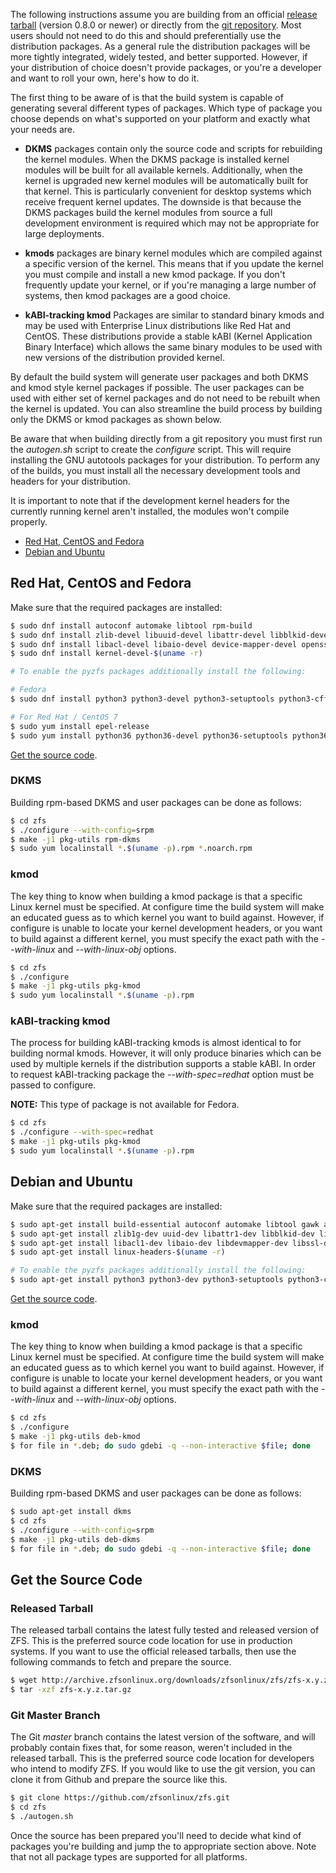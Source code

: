 The following instructions assume you are building from an official [release tarball][release] (version 0.8.0 or newer) or directly from the [git repository][git]. Most users should not need to do this and should preferentially use the distribution packages. As a general rule the distribution packages will be more tightly integrated, widely tested, and better supported. However, if your distribution of choice doesn't provide packages, or you're a developer and want to roll your own, here's how to do it.

The first thing to be aware of is that the build system is capable of generating several different types of packages. Which type of package you choose depends on what's supported on your platform and exactly what your needs are.

* **DKMS** packages contain only the source code and scripts for rebuilding the kernel modules. When the DKMS package is installed kernel modules will be built for all available kernels. Additionally, when the kernel is upgraded new kernel modules will be automatically built for that kernel. This is particularly convenient for desktop systems which receive frequent kernel updates. The downside is that because the DKMS packages build the kernel modules from source a full development environment is required which may not be appropriate for large deployments.

* **kmods** packages are binary kernel modules which are compiled against a specific version of the kernel. This means that if you update the kernel you must compile and install a new kmod package. If you don't frequently update your kernel, or if you're managing a large number of systems, then kmod packages are a good choice.

* **kABI-tracking kmod** Packages are similar to standard binary kmods and may be used with Enterprise Linux distributions like Red Hat and CentOS.  These distributions provide a stable kABI (Kernel Application Binary Interface) which allows the same binary modules to be used with new versions of the distribution provided kernel.

By default the build system will generate user packages and both DKMS and kmod style kernel packages if possible. The user packages can be used with either set of kernel packages and do not need to be rebuilt when the kernel is updated. You can also streamline the build process by building only the DKMS or kmod packages as shown below.

Be aware that when building directly from a git repository you must first run the *autogen.sh* script to create the *configure* script. This will require installing the GNU autotools packages for your distribution.  To perform any of the builds, you must install all the necessary development tools and headers for your distribution.

It is important to note that if the development kernel headers for the currently running kernel aren't installed, the modules won't compile properly.

* [Red Hat, CentOS and Fedora](#red-hat-centos-and-fedora)
* [Debian and Ubuntu](#debian-and-ubuntu)

## Red Hat, CentOS and Fedora

Make sure that the required packages are installed:

```sh
$ sudo dnf install autoconf automake libtool rpm-build
$ sudo dnf install zlib-devel libuuid-devel libattr-devel libblkid-devel libselinux-devel libudev-devel
$ sudo dnf install libacl-devel libaio-devel device-mapper-devel openssl-devel libtirpc-devel elfutils-libelf-devel
$ sudo dnf install kernel-devel-$(uname -r)

# To enable the pyzfs packages additionally install the following:

# Fedora
$ sudo dnf install python3 python3-devel python3-setuptools python3-cffi 

# For Red Hat / CentOS 7
$ sudo yum install epel-release
$ sudo yum install python36 python36-devel python36-setuptools python36-cffi
```

[Get the source code](#get-the-source-code).

### DKMS

Building rpm-based DKMS and user packages can be done as follows:

```sh
$ cd zfs
$ ./configure --with-config=srpm
$ make -j1 pkg-utils rpm-dkms
$ sudo yum localinstall *.$(uname -p).rpm *.noarch.rpm
```

### kmod

The key thing to know when building a kmod package is that a specific Linux kernel must be specified. At configure time the build system will make an educated guess as to which kernel you want to build against. However, if configure is unable to locate your kernel development headers, or you want to build against a different kernel, you must specify the exact path with the *--with-linux* and *--with-linux-obj* options.

```sh
$ cd zfs
$ ./configure
$ make -j1 pkg-utils pkg-kmod
$ sudo yum localinstall *.$(uname -p).rpm
```

### kABI-tracking kmod

The process for building kABI-tracking kmods is almost identical to for building normal kmods.  However, it will only produce binaries which can be used by multiple kernels if the distribution supports a stable kABI.  In order to request kABI-tracking package the *--with-spec=redhat* option must be passed to configure.

**NOTE:** This type of package is not available for Fedora.

```sh
$ cd zfs
$ ./configure --with-spec=redhat
$ make -j1 pkg-utils pkg-kmod
$ sudo yum localinstall *.$(uname -p).rpm
```

## Debian and Ubuntu

Make sure that the required packages are installed:

```sh
$ sudo apt-get install build-essential autoconf automake libtool gawk alien fakeroot gdebi
$ sudo apt-get install zlib1g-dev uuid-dev libattr1-dev libblkid-dev libselinux-dev libudev-dev
$ sudo apt-get install libacl1-dev libaio-dev libdevmapper-dev libssl-dev libelf-dev
$ sudo apt-get install linux-headers-$(uname -r)

# To enable the pyzfs packages additionally install the following:
$ sudo apt-get install python3 python3-dev python3-setuptools python3-cffi
```

[Get the source code](#get-the-source-code).

### kmod

The key thing to know when building a kmod package is that a specific Linux kernel must be specified. At configure time the build system will make an educated guess as to which kernel you want to build against. However, if configure is unable to locate your kernel development headers, or you want to build against a different kernel, you must specify the exact path with the *--with-linux* and *--with-linux-obj* options.

```sh
$ cd zfs
$ ./configure
$ make -j1 pkg-utils deb-kmod
$ for file in *.deb; do sudo gdebi -q --non-interactive $file; done
```

### DKMS

Building rpm-based DKMS and user packages can be done as follows:

```sh
$ sudo apt-get install dkms
$ cd zfs
$ ./configure --with-config=srpm
$ make -j1 pkg-utils deb-dkms
$ for file in *.deb; do sudo gdebi -q --non-interactive $file; done
```

## Get the Source Code

### Released Tarball

The released tarball contains the latest fully tested and released version of ZFS.  This is the preferred source code location for use in production systems.  If you want to use the official released tarballs, then use the following commands to fetch and prepare the source.

```sh
$ wget http://archive.zfsonlinux.org/downloads/zfsonlinux/zfs/zfs-x.y.z.tar.gz
$ tar -xzf zfs-x.y.z.tar.gz
```

### Git Master Branch

The Git *master* branch contains the latest version of the software, and will probably contain fixes that, for some reason, weren't included in the released tarball.  This is the preferred source code location for developers who intend to modify ZFS.  If you would like to use the git version, you can clone it from Github and prepare the source like this.

```sh
$ git clone https://github.com/zfsonlinux/zfs.git
$ cd zfs
$ ./autogen.sh
```

Once the source has been prepared you'll need to decide what kind of packages you're building and jump the to appropriate section above.  Note that not all package types are supported for all platforms.

[release]: https://github.com/zfsonlinux/zfs/releases/latest
[git]: https://github.com/zfsonlinux/zfs
